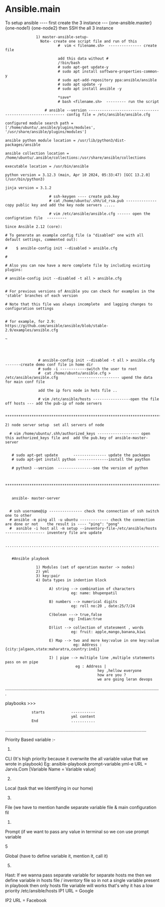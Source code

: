 # Ansible.main

To setup ansible ----
                  first create the 3 instance --- {one-ansible.master} {one-node1} {one-node2}
                  then SSH the all 3 instance

                  1) master-ansible-setup- 
                    Note- create one script file and run of this 
                            #  vim < filename.sh>  --------------- create file
                            
                            add this data without #
                            /!bin/bash
                            # sudo apt-get update-y
                            # sudo apt install software-properties-common-y
                            # sudo apt-add-repository ppa:ansible/ansible
                            # sudo apt update -y
                            # sudo apt install ansible -y 

                            *save*
                            # bash <filename.sh>  --------- run the script 

                      # ansible --version ----------------------------------------------------------- config file = /etc/ansible/ansible.cfg
                                                                                                    configured module search path = ['/home/ubuntu/.ansible/plugins/modules', '/usr/share/ansible/plugins/modules']
                                                                                                    ansible python module location = /usr/lib/python3/dist-packages/ansible
                                                                                                    ansible collection location = /home/ubuntu/.ansible/collections:/usr/share/ansible/collections
                                                                                                     executable location = /usr/bin/ansible
                                                                                                      python version = 3.12.3 (main, Apr 10 2024, 05:33:47) [GCC 13.2.0] (/usr/bin/python3)
                                                                                                      jinja version = 3.1.2

                        # ssh-keygen ---- create pub.key
                        # cat /home/ubuntu/.shh/id_rsa.pub -------------- copy public key and add the key node servers .....

                        # vim /etc/ansible/ansible.cfg ------ open the configration file  ---------
                                                                                                     Since Ansible 2.12 (core):
                                                                                                   # To generate an example config file (a "disabled" one with all default settings, commented out):
                                                                                                   #    $ ansible-config init --disabled > ansible.cfg
                                                                                                   #
                                                                                                   # Also you can now have a more complete file by including existing plugins:
                                                                                                   # ansible-config init --disabled -t all > ansible.cfg

                                                                                                   # For previous versions of Ansible you can check for examples in the 'stable' branches of each version
                                                                                                   # Note that this file was always incomplete  and lagging changes to configuration settings

                                                                                                   # for example, for 2.9: https://github.com/ansible/ansible/blob/stable-2.9/examples/ansible.cfg
                                                                                                    ~                                                                                                     




                   # ansible-config init --disabled -t all > ansible.cfg             -------create demo conf file in home dir 
                   # sudo -i ------------switch the user to root
                   #  cat /home/ubuntu/ansible.cfg > /etc/ansible/ansible.cfg         ------------------- upend the data for main conf file

                   add the ip fors node in hots file ..

                   # vim /etc/ansible/hosts -----------------open the file off hosts --- add the pub-ip of node servers 


    **********************************************************************************************************************************************************************************

    2) node server setup  set all servers of node 

      # vim /home/ubuntu/.shh/authorized_keys ------------------- open this authorized_keys file and  add the pub.key of ansible-master-server 

 
       # sudo apt-get update       --------------- update the packages 
       # sudo apt-get install python --------------install the paython 

       # python3 --version  ----------------see the version of python 


       **********************************************************************************************************************************************************************************


       ansible- master-server


      # ssh username@ip --------------- check the connection of ssh switch one to other 
      # ansible -m ping all -u ubuntu ------------- check the connection are done or not    the result is ---- "ping": "pong"
      #  asnible -i host all -m setup --inventory-file-/etc/ansible/hosts ------------------ inventery file are update 
      
      ................................................................................................................


       #Ansible playbook
         
                  1) Modules (set of operation master -> nodes)
                  2) yml 
                  3) key:pair
                  4) Data types in indention block 
                        
                        A) string --> combination of characters
                                  eg: name: bhupenpatil

                        B) numbers --> numerical digits 
                                  eg: roll no:20 , date:25/7/24

                        C)bolean ---> true,false 
                                 eg: Indian:true

                        D)list --> collection of statesment , words 
                                  eg: fruit: apple,mango,banana,kiwi

                        E) Map --> two and more key:value in one key:value
                                   eg: Address :{city:jalgaon,state:maharatra,country:indi}

                        I) | pipe --> multiple line ,multiple statements pass on on pipe 
                                    eg : Address | 
                                              hey ,hellow everyone
                                              how are you ?
                                              we are going leran devops 

.............................................................................................................................

playbooks >>>
                
                starts            -----------
                                  yml content
                End               ...........   


..................................................................................................................

Priority Based variable :-

1)

CLI (It's high priority because it overwrite the all variable value that we wrote in playbook)
               Eg: ansible-playbook prompt-variable.yml-e URL = Jarvis.Com [Variable Name = Variable value]

2)

Local (task that we Identifying in our home)

3)

File (we have to mention handle separate variable file & main configuration fil

1)

Prompt (if we want to pass any value in terminal so we con use prompt variable

5

Global (have to define variable it, mention it, call it)

5)

Hast: If we wanna pass separate variable for separate hosts me then we define variable in hosts file / inventory file so in not a single variable present in playbook then only hosts file variable will works that's why it has a low priority /etc/ansible/hosts IP1 URL = Google

IP2 URL = Facebook


                                                         
                           



       
                   













                        
                            
              
